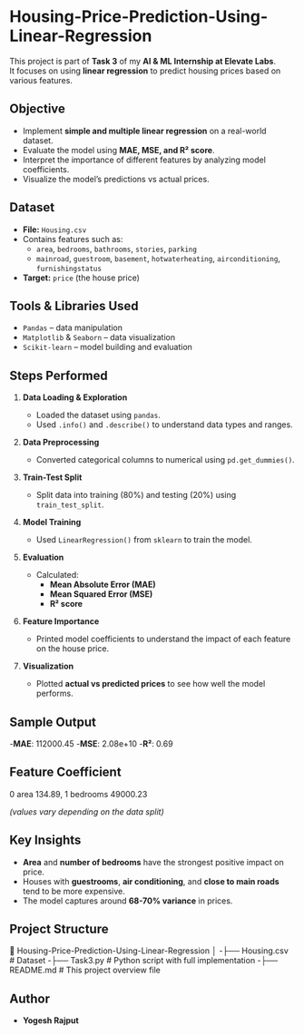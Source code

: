 # Housing-Price-Prediction-Using-Linear-Regression

This project is part of **Task 3** of my **AI & ML Internship at Elevate Labs**.  
It focuses on using **linear regression** to predict housing prices based on various features.


## Objective

- Implement **simple and multiple linear regression** on a real-world dataset.
- Evaluate the model using **MAE, MSE, and R² score**.
- Interpret the importance of different features by analyzing model coefficients.
- Visualize the model’s predictions vs actual prices.


## Dataset

- **File:** `Housing.csv`
- Contains features such as:
  - `area`, `bedrooms`, `bathrooms`, `stories`, `parking`
  - `mainroad`, `guestroom`, `basement`, `hotwaterheating`, `airconditioning`, `furnishingstatus`
- **Target:** `price` (the house price)


## Tools & Libraries Used

- `Pandas` – data manipulation
- `Matplotlib` & `Seaborn` – data visualization
- `Scikit-learn` – model building and evaluation


## Steps Performed

1. **Data Loading & Exploration**
   - Loaded the dataset using `pandas`.
   - Used `.info()` and `.describe()` to understand data types and ranges.

2. **Data Preprocessing**
   - Converted categorical columns to numerical using `pd.get_dummies()`.

3. **Train-Test Split**
   - Split data into training (80%) and testing (20%) using `train_test_split`.

4. **Model Training**
   - Used `LinearRegression()` from `sklearn` to train the model.

5. **Evaluation**
   - Calculated:
     - **Mean Absolute Error (MAE)**
     - **Mean Squared Error (MSE)**
     - **R² score**

6. **Feature Importance**
   - Printed model coefficients to understand the impact of each feature on the house price.

7. **Visualization**
   - Plotted **actual vs predicted prices** to see how well the model performs.


## Sample Output

-**MAE**: 112000.45
-**MSE**: 2.08e+10
-**R²**: 0.69

## Feature  Coefficient
      
0 area 134.89, 
1 bedrooms 49000.23

*(values vary depending on the data split)*


## Key Insights

- **Area** and **number of bedrooms** have the strongest positive impact on price.
- Houses with **guestrooms**, **air conditioning**, and **close to main roads** tend to be more expensive.
- The model captures around **68-70% variance** in prices.


## Project Structure

📁 Housing-Price-Prediction-Using-Linear-Regression
│
-├── Housing.csv # Dataset
-├── Task3.py # Python script with full implementation
-├── README.md # This project overview file


## Author

- **Yogesh Rajput**






